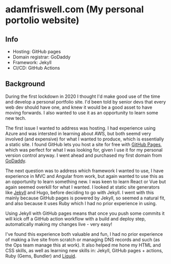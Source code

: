 # adamfriswell.com (My personal portolio website)

## Info
- Hosting: GitHub pages
- Domain registrar: GoDaddy
- Framework: Jekyll
- CI/CD: GitHub Actions

## Background
During the first lockdown in 2020 I thought I'd make good use of the time and develop a personal portfolio site. I'd been told by senior devs that every web dev should have one, and knew it would be a good asset to have moving forwards. I also wanted to use it as an opportunity to learn some new tech.

The first issue I wanted to address was hosting. I had experience using Azure and was intersted in learning about AWS, but both seemd very involved (and expensive) for what I wanted to produce, which is essentially a static site. I found GitHub lets you host a site for free with [GitHub Pages](https://pages.github.com/), which was perfect for what I was looking for, given I use it for my personal version control anyway. I went ahead and purchased my first domain from [GoDaddy](https://www.godaddy.com/en-uk). 

The next question was to address which framework I wanted to use, I have experience in MVC and Angular from work, but again wanted to use this as an opportunity to learn something new. I was keen to learn React or Vue but again seemed overkill for what I wanted. I looked at static site generators like [Jekyll](https://jekyllrb.com/) and Hugo, before deciding to go with Jekyll. I went with this mainly because GitHub pages is powered by Jekyll, so seemed a natural fit, and also because it uses Ruby which I had no prior experience in using.

Using Jekyll with GitHub pages means that once you push some commits it will kick off a GitHub action workflow with a build and deploy step, automatically making my changes live - very easy!

I've found this experience both valuable and fun, I had no prior experience of making a live site from scratch or managing DNS records and such (as the Ops team manage this at work). It also helped me hone my HTML and CSS skills, as well as learning new skills in: Jekyll, GitHub pages + actions, Ruby (Gems, Bundler) and [Liquid](https://shopify.github.io/liquid/).
